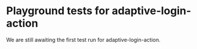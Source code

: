 # Playground tests for adaptive-login-action
We are still awaiting the first test run for adaptive-login-action.
